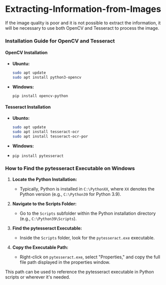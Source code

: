 # Extracting-Information-from-Images
If the image quality is poor and it is not possible to extract the information, it will be necessary to use both OpenCV and Tesseract to process the image.

### Installation Guide for OpenCV and Tesseract

#### OpenCV Installation

- **Ubuntu:**
  ```bash
  sudo apt update
  sudo apt install python3-opencv

- **Windows:**
  ```bash
  pip install opencv-python


#### Tesseract Installation

- **Ubunto:**
  ```bash
  sudo apt update
  sudo apt install tesseract-ocr
  sudo apt install tesseract-ocr-por


- **Windows:**
- ```bash
  pip install pytesseract

### How to Find the pytesseract Executable on Windows

1. **Locate the Python Installation:**
   - Typically, Python is installed in `C:\PythonXX`, where `XX` denotes the Python version (e.g., `C:\Python39` for Python 3.9).

2. **Navigate to the Scripts Folder:**
   - Go to the `Scripts` subfolder within the Python installation directory (e.g., `C:\Python39\Scripts`).

3. **Find the pytesseract Executable:**
   - Inside the `Scripts` folder, look for the `pytesseract.exe` executable.

4. **Copy the Executable Path:**
   - Right-click on `pytesseract.exe`, select "Properties," and copy the full file path displayed in the properties window.

This path can be used to reference the pytesseract executable in Python scripts or wherever it's needed.

